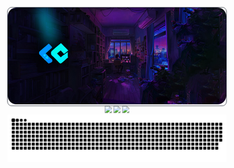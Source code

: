 <div style="border-radius:10px; border:1px solid #3D444D" >
  <img src="https://github.com/CristianOlivera1/Resources-dev/blob/main/logoCO/fondos/fondo-daily-porfileReadme.png" style="border-radius:20px;" />
</div>

<div align="center" >
  <img src="https://visitor-badge.laobi.icu/badge?page_id=cristianolivera1.cristianolivera1&"/>
  <img src="https://img.shields.io/github/last-commit/cristianolivera1/cms-store-clothes?color=brightgreen"/>
  <img src="https://img.shields.io/badge/Repositories-14-facc15"/>
</div>

<picture>
  <source media="(prefers-color-scheme: dark)" srcset="https://raw.githubusercontent.com/platane/platane/output/github-contribution-grid-snake-dark.svg">
  <source media="(prefers-color-scheme: light)" srcset="https://raw.githubusercontent.com/platane/platane/output/github-contribution-grid-snake.svg">
  <img alt="github contribution grid snake animation" src="https://raw.githubusercontent.com/platane/platane/output/github-contribution-grid-snake.svg">
</picture>
